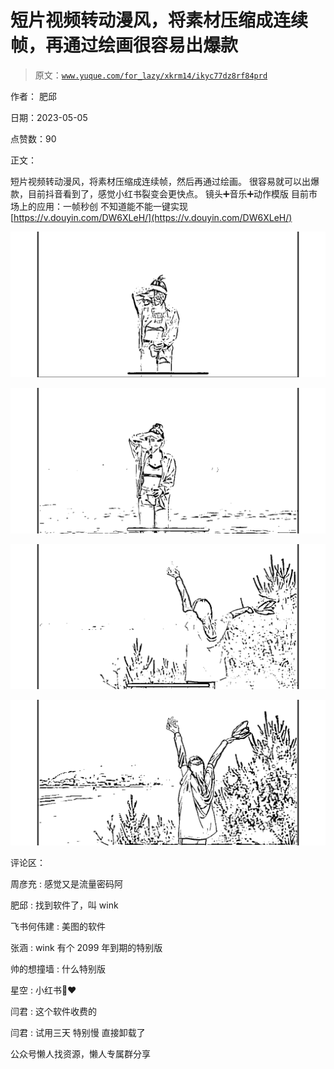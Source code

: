 # 短片视频转动漫风，将素材压缩成连续帧，再通过绘画很容易出爆款

> 原文：[`www.yuque.com/for_lazy/xkrm14/ikyc77dz8rf84prd`](https://www.yuque.com/for_lazy/xkrm14/ikyc77dz8rf84prd)

作者： 肥邱

日期：2023-05-05

点赞数：90

正文：

短片视频转动漫风，将素材压缩成连续帧，然后再通过绘画。 很容易就可以出爆款，目前抖音看到了，感觉小红书裂变会更快点。 镜头➕音乐➕动作模版 目前市场上的应用：一帧秒创 不知道能不能一键实现[https://v.douyin.com/DW6XLeH/](https://v.douyin.com/DW6XLeH/)

![](img/a4530c4770e400d29b54d419d84a22ce.png)

![](img/2eeec8f3466c3680b365e5e8ace609ea.png)  

![](img/6a30c986bf72a500f9537ddc4e3ca4da.png)

![](img/75bbf423130192446405ddcfb5e2c9b3.png)

评论区：

周彦充 : 感觉又是流量密码阿

肥邱 : 找到软件了，叫 wink

飞书何伟建 : 美图的软件

张涵 : wink 有个 2099 年到期的特别版

帅的想撞墙 : 什么特别版

星空 : 小红书🥺❤️

闫君 : 这个软件收费的

闫君 : 试用三天 特别慢 直接卸载了

公众号懒人找资源，懒人专属群分享

